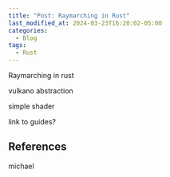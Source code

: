 ```yaml
---
title: "Post: Raymarching in Rust"
last_modified_at: 2024-03-23T16:20:02-05:00
categories:
  - Blog
tags:
  - Rust
---
```



Raymarching in rust

vulkano abstraction

simple shader

link to guides?

## References
michael
